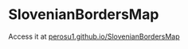 # SlovenianBordersMap

Access it at [perosu1.github.io/SlovenianBordersMap](perosu1.github.io/SlovenianBordersMap)
